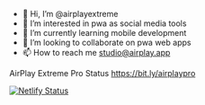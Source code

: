 - 👋 Hi, I’m @airplayextreme
- 👀 I’m interested in pwa as social media tools
- 🌱 I’m currently learning mobile development
- 💞️ I’m looking to collaborate on pwa web apps
- 📫 How to reach me studio@airplay.app

AirPlay Extreme Pro Status
https://bit.ly/airplaypro

[![Netlify Status](https://api.netlify.com/api/v1/badges/3bc554fb-3474-4bd7-81f9-4c2c4d70c81b/deploy-status)](https://app.netlify.com/sites/airplaypro/deploys)
